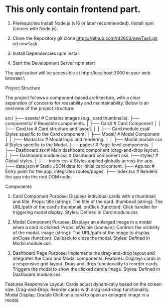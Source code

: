 # This only contain frontend part.

1. Prerequisites
Install Node.js (v16 or later recommended).
Install npm (comes with Node.js).

2. Clone the Repository
git clone https://github.com/rd2603/newTask.git
cd newTask

3. Install Dependencies
npm install

4. Start the Development Server
npm start

The application will be accessible at http://localhost:3000 in your web browser.\



Project Structure

The project follows a component-based architecture, with a clear separation of concerns for reusability and maintainability. Below is an overview of the project structure:

src/
├── assets/                # Contains images (e.g., card thumbnails).
├── components/            # Reusable components.
│   ├── Card/              # Card Component
│   │   ├── Card.tsx       # Card structure and layout.
│   │   ├── Card.module.css# Styles specific to the Card component.
│   ├── Modal/             # Modal Component
│   │   ├── Modal.tsx      # Modal logic and rendering.
│   │   ├── Modal.module.css # Styles specific to the Modal.
├── pages/                 # Page-level components.
│   ├── Dashboard.tsx      # Main dashboard component (drag-and-drop layout).
│   ├── Dashboard.module.css      # Dashboard component css
├── styles/                # Global styles.
│   ├── index.css          # Styles applied globally across the app.
├── data.json              # Static JSON data for initial card content.
├── App.tsx                # Entry point for the app, integrates routes/pages.
├── index.tsx              # Renders the app into the root DOM node.



Components

1. Card Component
Purpose: Displays individual cards with a thumbnail and title.
Props:
title (string): The title of the card.
thumbnail (string): The URL/path of the card's thumbnail.
onClick (function): Click handler for triggering modal display.
Styles: Defined in Card.module.css


2. Modal Component
Purpose: Displays an enlarged image in a modal when a card is clicked.
Props:
isVisible (boolean): Controls the visibility of the modal.
image (string): The URL/path of the image to display.
onClose (function): Callback to close the modal.
Styles: Defined in Modal.module.css.

3. Dashboard Page
Purpose: Implements the drag-and-drop layout and integrates the Card and Modal components.
Features:
Displays cards in a responsive grid layout.
Drag-and-drop functionality to reorder cards.
Triggers the modal to show the clicked card's image.
Styles: Defined in Dashboard.module.css.


Features
Responsive Layout: Cards adjust dynamically based on the screen size.
Drag-and-Drop: Reorder cards with drag-and-drop functionality.
Modal Display: Double Click on a card to open an enlarged image in a modal.
